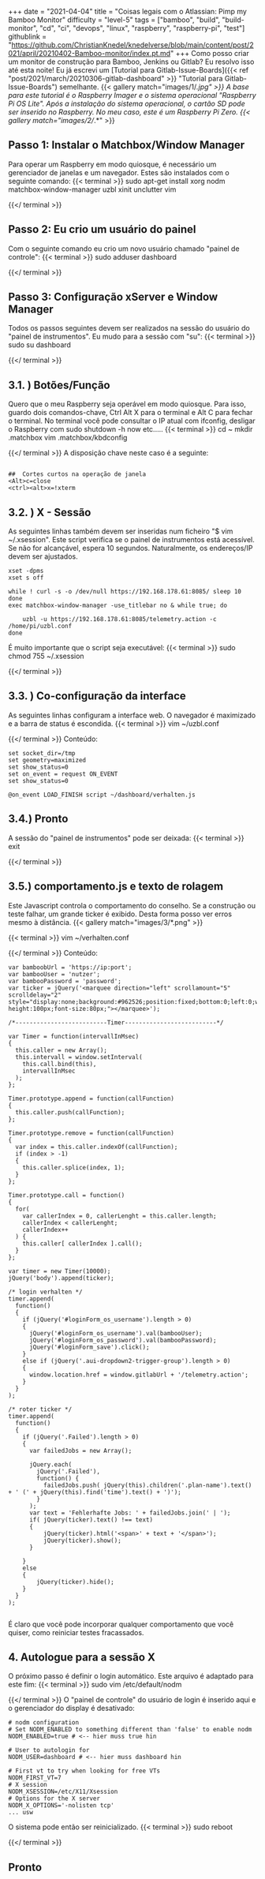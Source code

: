 +++
date = "2021-04-04"
title = "Coisas legais com o Atlassian: Pimp my Bamboo Monitor"
difficulty = "level-5"
tags = ["bamboo", "build", "build-monitor", "cd", "ci", "devops", "linux", "raspberry", "raspberry-pi", "test"]
githublink = "https://github.com/ChristianKnedel/knedelverse/blob/main/content/post/2021/april/20210402-Bamboo-monitor/index.pt.md"
+++
Como posso criar um monitor de construção para Bamboo, Jenkins ou Gitlab? Eu resolvo isso até esta noite! Eu já escrevi um [Tutorial para Gitlab-Issue-Boards]({{< ref "post/2021/march/20210306-gitlab-dashboard" >}} "Tutorial para Gitlab-Issue-Boards") semelhante.
{{< gallery match="images/1/*.jpg" >}}
A base para este tutorial é o Raspberry Imager e o sistema operacional "Raspberry Pi OS Lite". Após a instalação do sistema operacional, o cartão SD pode ser inserido no Raspberry. No meu caso, este é um Raspberry Pi Zero.
{{< gallery match="images/2/*.*" >}}

## Passo 1: Instalar o Matchbox/Window Manager
Para operar um Raspberry em modo quiosque, é necessário um gerenciador de janelas e um navegador. Estes são instalados com o seguinte comando:
{{< terminal >}}
sudo apt-get install xorg nodm matchbox-window-manager uzbl xinit unclutter vim

{{</ terminal >}}

## Passo 2: Eu crio um usuário do painel
Com o seguinte comando eu crio um novo usuário chamado "painel de controle":
{{< terminal >}}
sudo adduser dashboard

{{</ terminal >}}

## Passo 3: Configuração xServer e Window Manager
Todos os passos seguintes devem ser realizados na sessão do usuário do "painel de instrumentos". Eu mudo para a sessão com "su":
{{< terminal >}}
sudo su dashboard

{{</ terminal >}}

##  3.1. ) Botões/Função
Quero que o meu Raspberry seja operável em modo quiosque. Para isso, guardo dois comandos-chave, Ctrl Alt X para o terminal e Alt C para fechar o terminal. No terminal você pode consultar o IP atual com ifconfig, desligar o Raspberry com sudo shutdown -h now etc.....
{{< terminal >}}
cd ~
mkdir .matchbox
vim .matchbox/kbdconfig

{{</ terminal >}}
A disposição chave neste caso é a seguinte:
```

##  Cortes curtos na operação de janela
<Alt>c=close
<ctrl><alt>x=!xterm

```

##  3.2. ) X - Sessão
As seguintes linhas também devem ser inseridas num ficheiro "$ vim ~/.xsession". Este script verifica se o painel de instrumentos está acessível. Se não for alcançável, espera 10 segundos. Naturalmente, os endereços/IP devem ser ajustados.
```
xset -dpms
xset s off

while ! curl -s -o /dev/null https://192.168.178.61:8085/ sleep 10
done
exec matchbox-window-manager -use_titlebar no & while true; do
   
    uzbl -u https://192.168.178.61:8085/telemetry.action -c /home/pi/uzbl.conf
done

```
É muito importante que o script seja executável:
{{< terminal >}}
sudo chmod 755 ~/.xsession

{{</ terminal >}}

##  3.3. ) Co-configuração da interface
As seguintes linhas configuram a interface web. O navegador é maximizado e a barra de status é escondida.
{{< terminal >}}
vim ~/uzbl.conf

{{</ terminal >}}
Conteúdo:
```
set socket_dir=/tmp
set geometry=maximized
set show_status=0
set on_event = request ON_EVENT
set show_status=0

@on_event LOAD_FINISH script ~/dashboard/verhalten.js

```

##  3.4.) Pronto
A sessão do "painel de instrumentos" pode ser deixada:
{{< terminal >}}
exit

{{</ terminal >}}

##  3.5.) comportamento.js e texto de rolagem
Este Javascript controla o comportamento do conselho. Se a construção ou teste falhar, um grande ticker é exibido. Desta forma posso ver erros mesmo à distância.
{{< gallery match="images/3/*.png" >}}

{{< terminal >}}
vim ~/verhalten.conf

{{</ terminal >}}
Conteúdo:
```
var bamboobUrl = 'https://ip:port';
var bambooUser = 'nutzer';
var bambooPassword = 'password';
var ticker = jQuery('<marquee direction="left" scrollamount="5" scrolldelay="2" style="display:none;background:#962526;position:fixed;bottom:0;left:0;width:100%;line-height:100px;font-size:80px;"></marquee>');

/*--------------------------Timer--------------------------*/

var Timer = function(intervallInMsec)
{
  this.caller = new Array();
  this.intervall = window.setInterval(
    this.call.bind(this),
    intervallInMsec
  );
};

Timer.prototype.append = function(callFunction)
{
  this.caller.push(callFunction);
};

Timer.prototype.remove = function(callFunction)
{
  var index = this.caller.indexOf(callFunction);
  if (index > -1) 
  {
    this.caller.splice(index, 1);
  }
};

Timer.prototype.call = function()
{
  for(
    var callerIndex = 0, callerLenght = this.caller.length;
    callerIndex < callerLenght;
    callerIndex++
  ) {
    this.caller[ callerIndex ].call();
  }
};

var timer = new Timer(10000);
jQuery('body').append(ticker);

/* login verhalten */
timer.append(
  function()
  {
    if (jQuery('#loginForm_os_username').length > 0)
    {
      jQuery('#loginForm_os_username').val(bambooUser);
      jQuery('#loginForm_os_password').val(bambooPassword);
      jQuery('#loginForm_save').click();
    }
    else if (jQuery('.aui-dropdown2-trigger-group').length > 0)
    {
      window.location.href = window.gitlabUrl + '/telemetry.action';
    }
  }
);

/* roter ticker */
timer.append(
  function()
  {
    if (jQuery('.Failed').length > 0)
    {
      var failedJobs = new Array();

      jQuery.each(
        jQuery('.Failed'),
        function() {
          failedJobs.push( jQuery(this).children('.plan-name').text() + ' (' + jQuery(this).find('time').text() + ')');
        }
      );
      var text = 'Fehlerhafte Jobs: ' + failedJobs.join(' | ');
      if( jQuery(ticker).text() !== text) 
      {
          jQuery(ticker).html('<span>' + text + '</span>');
          jQuery(ticker).show();
      }
      
    }
    else
    {
        jQuery(ticker).hide();
    }
  }
);


```
É claro que você pode incorporar qualquer comportamento que você quiser, como reiniciar testes fracassados.
## 4. Autologue para a sessão X
O próximo passo é definir o login automático. Este arquivo é adaptado para este fim:
{{< terminal >}}
sudo vim /etc/default/nodm

{{</ terminal >}}
O "painel de controle" do usuário de login é inserido aqui e o gerenciador do display é desativado:
```
# nodm configuration
# Set NODM_ENABLED to something different than 'false' to enable nodm
NODM_ENABLED=true # <-- hier muss true hin

# User to autologin for
NODM_USER=dashboard # <-- hier muss dashboard hin

# First vt to try when looking for free VTs
NODM_FIRST_VT=7
# X session
NODM_XSESSION=/etc/X11/Xsession
# Options for the X server
NODM_X_OPTIONS='-nolisten tcp'
... usw

```
O sistema pode então ser reinicializado.
{{< terminal >}}
sudo reboot

{{</ terminal >}}

## Pronto
